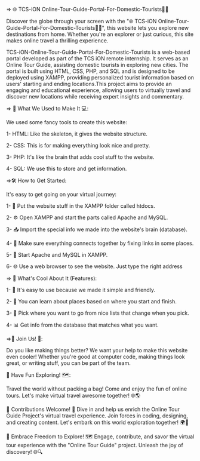 => 🌐 TCS-iON Online-Tour-Guide-Portal-For-Domestic-Tourists🚶‍♂️

Discover the globe through your screen with the "🌐 TCS-iON Online-Tour-Guide-Portal-For-Domestic-Tourists🚶‍♂️", this website lets you explore new destinations from home. Whether you're an explorer or just curious, this site makes online travel a thrilling experience.


TCS-iON-Online-Tour-Guide-Portal-For-Domestic-Tourists is a web-based portal developed as part of the TCS iON remote internship. It serves as an Online Tour Guide, assisting domestic tourists in exploring new cities. The portal is built using HTML, CSS, PHP, and SQL and is designed to be deployed using XAMPP, providing personalized tourist information based on users' starting and ending locations.This project aims to provide an engaging and educational experience, allowing users to virtually travel and discover new locations while receiving expert insights and commentary.


=> 🔧 What We Used to Make It 💻:

We used some fancy tools to create this website:

1- HTML: Like the skeleton, it gives the website structure.

2- CSS: This is for making everything look nice and pretty.

3- PHP: It's like the brain that adds cool stuff to the website.

4- SQL: We use this to store and get information.





=>🛠️ How to Get Started:

It's easy to get going on your virtual journey:

1- 📂 Put the website stuff in the XAMPP folder called htdocs.

2- ⚙️ Open XAMPP and start the parts called Apache and MySQL.

3- 📥 Import the special info we made into the website's brain (database).

4- 🔗 Make sure everything connects together by fixing links in some places.

5- 🚀 Start Apache and MySQL in XAMPP.

6- 🌐 Use a web browser to see the website. Just type the right address






=> 🌟 What's Cool About It (Features):


1- 🧭 It's easy to use because we made it simple and friendly.

2- 📜 You can learn about places based on where you start and finish.

3- 🔄 Pick where you want to go from nice lists that change when you pick.

4- 📊 Get info from the database that matches what you want.           



=>👥 Join Us! 👥:

Do you like making things better? We want your help to make this website even cooler! Whether you're good at computer code, making things look great, or writing stuff, you can be part of the team.



🌈 Have Fun Exploring! 🗺️:

Travel the world without packing a bag! Come and enjoy the fun of online tours. Let's make virtual travel awesome together! 🌐🌎

 


🤝 Contributions Welcome! 🌟 Dive in and help us enrich the Online Tour Guide Project's virtual travel experience. Join forces in coding, designing, and creating content. Let's embark on this world exploration together! 🌍🚀



🌈 Embrace Freedom to Explore! 🗺️ Engage, contribute, and savor the virtual tour experience with the "Online Tour Guide" project. Unleash the joy of discovery! 🌐🔍
